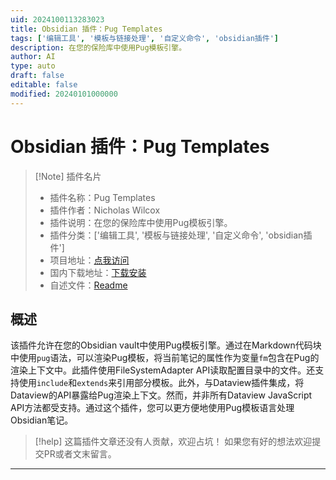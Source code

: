 ```yaml
---
uid: 2024100113283023
title: Obsidian 插件：Pug Templates
tags: ['编辑工具', '模板与链接处理', '自定义命令', 'obsidian插件']
description: 在您的保险库中使用Pug模板引擎。
author: AI
type: auto
draft: false
editable: false
modified: 20240101000000
---
```


# Obsidian 插件：Pug Templates

> [!Note] 插件名片
> - 插件名称：Pug Templates
> - 插件作者：Nicholas Wilcox
> - 插件说明：在您的保险库中使用Pug模板引擎。
> - 插件分类：['编辑工具', '模板与链接处理', '自定义命令', 'obsidian插件']
> - 项目地址：[点我访问](https://github.com/nicholas-wilcox/pug-templates-obsidian-plugin)
> - 国内下载地址：[下载安装](https://pkmer.cn/products/plugin/pluginMarket/?pug-templates)
> - 自述文件：[Readme](https://ghproxy.net/https://raw.githubusercontent.com/nicholas-wilcox/pug-templates-obsidian-plugin/main/README.md)



## 概述

该插件允许在您的Obsidian vault中使用Pug模板引擎。通过在Markdown代码块中使用`pug`语法，可以渲染Pug模板，将当前笔记的属性作为变量`fm`包含在Pug的渲染上下文中。此插件使用FileSystemAdapter API读取配置目录中的文件。还支持使用`include`和`extends`来引用部分模板。此外，与Dataview插件集成，将Dataview的API暴露给Pug渲染上下文。然而，并非所有Dataview JavaScript API方法都受支持。通过这个插件，您可以更方便地使用Pug模板语言处理Obsidian笔记。


> [!help] 
> 这篇插件文章还没有人贡献，欢迎占坑！
> 如果您有好的想法欢迎提交PR或者文末留言。
> 

---



